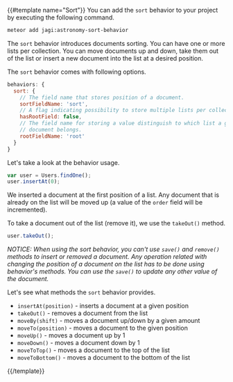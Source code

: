 {{#template name="Sort"}}
You can add the `sort` behavior to your project by executing the following command.

```sh
meteor add jagi:astronomy-sort-behavior
```

The `sort` behavior introduces documents sorting. You can have one or more lists per collection. You can move documents up and down, take them out of the list or insert a new document into the list at a desired position.

The `sort` behavior comes with following options.

```js
behaviors: {
  sort: {
    // The field name that stores position of a document.
    sortFieldName: 'sort',
    // A flag indicating possibility to store multiple lists per collection.
    hasRootField: false,
    // The field name for storing a value distinguish to which list a given
    // document belongs.
    rootFieldName: 'root'
  }
}
```

Let's take a look at the behavior usage.

```js
var user = Users.findOne();
user.insertAt(0);
```

We inserted a document at the first position of a list. Any document that is already on the list will be moved up (a value of the `order` field will be incremented).

To take a document out of the list (remove it), we use the `takeOut()` method.

```js
user.takeOut();
```

*NOTICE: When using the sort behavior, you can't use `save()` and `remove()` methods to insert or removed a document. Any operation related with changing the position of a document on the list has to be done using behavior's methods. You can use the `save()` to update any other value of the document.*

Let's see what methods the `sort` behavior provides.

- `insertAt(position)` - inserts a document at a given position
- `takeOut()` - removes a document from the list
- `moveBy(shift)` - moves a document up/down by a given amount
- `moveTo(position)` - moves a document to the given position
- `moveUp()` - moves a document up by 1
- `moveDown()` - moves a document down by 1
- `moveToTop()` - moves a document to the top of the list
- `moveToBottom()` - moves a document to the bottom of the list

{{/template}}

